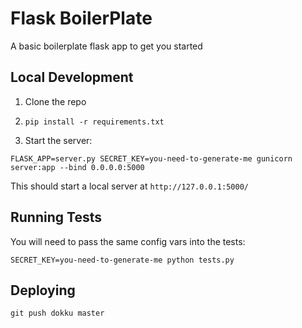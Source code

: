 # Flask BoilerPlate

A basic boilerplate flask app to get you started


## Local Development

1. Clone the repo

2. `pip install -r requirements.txt`

3. Start the server:

`FLASK_APP=server.py SECRET_KEY=you-need-to-generate-me gunicorn server:app --bind 0.0.0.0:5000`

This should start a local server at `http://127.0.0.1:5000/`

## Running Tests

You will need to pass the same config vars into the tests:

`SECRET_KEY=you-need-to-generate-me python tests.py`


## Deploying

`git push dokku master`
